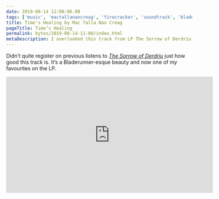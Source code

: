 ```yaml
---
date: 2019-08-14 11:00:00.00
tags: ['music', 'mactallanancreag', 'firecracker', 'soundtrack', 'bladerunner', 'scottish']
title: Time’s Healing by Mac Talla Nan Creag
pageTitle: Time’s Healing
permalink: bytes/2019-08-14-11-00/index.html
metaDescription: I overlooked this track from LP The Sorrow of Derdriu on previous listens, but won’t again.
---
```


Didn’t quite register on previous listens to [_The Sorrow of Derdriu_](/bytes/mac-talla-nan-creag-the-sorrow-of-derdiu) just how good this track is. It’s a Bladerunner-esque beauty and now one of my favourites on the LP. 

<div class="aspect-ratio-wide">
  <!-- retain width and height attributes as a baseline before progressively enhancing -->
  <iframe title="Video of Time’s Healing by Mac Talla Nan Creag" loading="lazy" width="560" height="315" src="https://www.youtube-nocookie.com/embed/frGA7BwM7mo" frameborder="0" allow="accelerometer; autoplay; encrypted-media; gyroscope; picture-in-picture" allowfullscreen></iframe>
</div>

